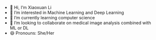 - 👋 Hi, I’m Xiaoxuan Li
- 👀 I’m interested in Machine Learning and Deep Learning
- 🌱 I’m currently learning computer science
- 💞️ I’m looking to collaborate on medical image analysis combined with ML or DL
- 😄 Pronouns: She/Her


<!---
JLX-01/JLX-01 is a ✨ special ✨ repository because its `README.md` (this file) appears on your GitHub profile.
You can click the Preview link to take a look at your changes.
--->

